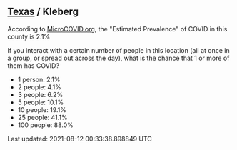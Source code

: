 
## [Texas](/united-states/texas) / Kleberg

According to [MicroCOVID.org](http://microcovid.org),
the "Estimated Prevalence" of COVID in this county is 2.1%

If you interact with a certain number of people in this location
(all at once in a group, or spread out across the day), what is the chance that
1 or more of them has COVID?

- 1 person: 2.1%
- 2 people: 4.1%
- 3 people: 6.2%
- 5 people: 10.1%
- 10 people: 19.1%
- 25 people: 41.1%
- 100 people: 88.0%

Last updated: 2021-08-12 00:33:38.898849 UTC
